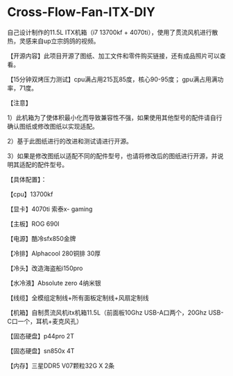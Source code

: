 # Cross-Flow-Fan-ITX-DIY
自己设计制作的11.5L ITX机箱（i7 13700kf + 4070ti），使用了贯流风机进行散热，灵感来自up立宗鸽鸽的视频。

【开源内容】此项目开源了图纸、加工文件和零件购买链接，还有成品照片可以查看。

【15分钟双烤压力测试】cpu满占用215瓦85度，核心90-95度； gpu满占用满功率，71度。

【注意】

1）此机箱为了使体积最小化而导致兼容性不强，如果使用其他型号的配件请自行确认图纸或修改图纸以实现适配。

2）基于此图纸进行的改进和测试请进行开源。

3）如果是修改图纸以适配不同的配件型号，也请将修改后的图纸进行开源，并说明其适配的配件型号。
  
  
【具体配置】：

【cpu】13700kf

【显卡】4070ti 索泰x- gaming

【主板】ROG 690I

【电源】酷冷sfx850金牌

【冷排】Alphacool 280铜排 30厚

【冷头】改造海盗船i150pro

【水冷液】Absolute zero 4纳米银

【线缆】全模组定制线+所有面板定制线+风扇定制线

【机箱】自制贯流风机itx机箱11.5L（前面板10Ghz USB-A口两个，20Ghz USB-C口一个，耳机+麦克风孔）

【固态硬盘】p44pro 2T

【固态硬盘】sn850x 4T

【内存】三星DDR5 V07颗粒32G X 2条

